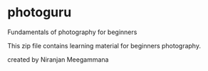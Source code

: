 # photoguru
Fundamentals of photography for beginners 

This zip file contains learning material for beginners photography.

created by Niranjan Meegammana 
